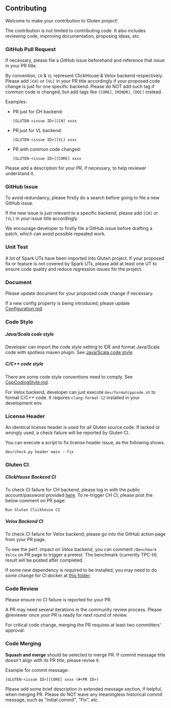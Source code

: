## Contributing

Welcome to make your contribution to Gluten project!

The contribution is not limited to contributing code. It also includes reviewing code, improving documentation, proposing ideas, etc.

### GitHub Pull Request

If necessary, please file a GitHub issue beforehand and reference that issue in your PR title.

By convention, `CH` & `VL` represent ClickHouse & Velox backend respectively. Please add `[CH]` or `[VL]` in your PR title
accordingly if your proposed code change is just for one specific backend. Please do NOT add such tag if common code is changed,
but add tags like `[CORE]`, `[MINOR]`, `[DOC]` instead.

Examples:
* PR just for CH backend:

  `[GLUTEN-<issue ID>][CH] xxxx`

* PR just for VL backend:

  `[GLUTEN-<issue ID>][VL] xxxx`

* PR with common code changed:

  `[GLUTEN-<issue ID>][CORE] xxxx`

Please add a description for your PR, if necessary, to help reviewer understand it.

### GitHub Issue

To avoid redundancy, please firstly do a search before going to file a new GitHub issue.

If the new issue is just relevant to a specific backend, please add `[CH]` or `[VL]` in your issue title accordingly.

We encourage developer to firstly file a GitHub issue before drafting a patch, which can avoid possible repeated work.

### Unit Test

A lot of Spark UTs have been imported into Gluten project. If your proposed fix or feature is not covered by Spark UTs,
please add at least one UT to ensure code quality and reduce regression issues for the project.

### Document

Please update document for your proposed code change if necessary.

If a new config property is being introduced, please update [Configuration.md](https://github.com/oap-project/gluten/blob/main/docs/Configuration.md).

### Code Style

##### Java/Scala code style
Developer can import the code style setting to IDE and format Java/Scala code with spotless maven plugin. See [Java/Scala code style](https://github.com/oap-project/gluten/blob/main/docs/developers/NewToGluten.md#javascala-code-style).

##### C/C++ code style
There are some code style conventions need to comply. See [CppCodingStyle.md](https://github.com/oap-project/gluten/blob/main/docs/developers/CppCodingStyle.md).

For Velox backend, developer can just execute `dev/formatcppcode.sh` to format C/C++ code. It requires `clang-format-12`
installed in your development env.

### License Header

An identical license header is used for all Gluten source code. If lacked or wrongly used, a check failure will be reported by Gluten CI.

You can execute a script to fix license header issue, as the following shows.

`dev/check.py header main --fix`

### Gluten CI

##### ClickHouse Backend CI
To check CI failure for CH backend, please log in with the public account/password provided [here](https://github.com/oap-project/gluten/blob/main/docs/get-started/ClickHouse.md#new-ci-system).
To re-trigger CH CI, please post the below comment on PR page:

`Run Gluten Clickhouse CI`

##### Velox Backend CI
To check CI failure for Velox backend, please go into the GitHub action page from your PR page.

To see the perf. impact on Velox backend, you can comment `/Benchmark Velox` on PR page to trigger a pretest. The benchmark
(currently TPC-H) result will be posted after completed.

If some new dependency is required to be installed, you may need to do some change for CI docker at [this folder](https://github.com/oap-project/gluten/tree/main/tools/gluten-te).

### Code Review

Please ensure no CI failure is reported for your PR.

A PR may need several iterations in the community review process. Please @reviewer once your PR is ready for next round of review.

For critical code change, merging the PR requires at least two committers' approval.

### Code Merging

**Squash and merge** should be selected to merge PR. If commit message title doesn't align with its PR title, please revise it.

Example for commit message:

  `[GLUTEN-<issue ID>][CORE] xxxx (#<PR ID>)`

Please add some brief description in extended message section, if helpful, when merging PR. Please do NOT leave any meaningless
historical commit message, such as "Initial commit", "Fix", etc.
